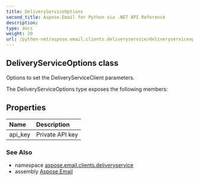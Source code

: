 ```yaml
---
title: DeliveryServiceOptions
second_title: Aspose.Email for Python via .NET API Reference
description: 
type: docs
weight: 20
url: /python-net/aspose.email.clients.deliveryservice/deliveryserviceoptions/
---
```


## DeliveryServiceOptions class

Options to set the DeliveryServiceClient parameters.

The DeliveryServiceOptions type exposes the following members:
## Properties
| Name | Description |
| :- | :- |
|api_key|Private API key|

### See Also

* namespace [aspose.email.clients.deliveryservice](/python-net/aspose.email.clients.deliveryservice/)
* assembly [Aspose.Email](/python-net/)

